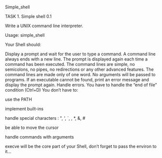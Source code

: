 Simple_shell

TASK 1. Simple shell 0.1

Write a UNIX command line interpreter.

Usage: simple_shell

Your Shell should:

Display a prompt and wait for the user to type a command. A command line always ends with a new line.
The prompt is displayed again each time a command has been executed.
The command lines are simple, no semicolons, no pipes, no redirections or any other advanced features.
The command lines are made only of one word. No arguments will be passed to programs.
If an executable cannot be found, print an error message and display the prompt again.
Handle errors.
You have to handle the “end of file” condition (Ctrl+D)
You don’t have to:

use the PATH

implement built-ins

handle special characters : ", ', `, \, *, &, #

be able to move the cursor

handle commands with arguments

execve will be the core part of your Shell, don’t forget to pass the environ to it…
